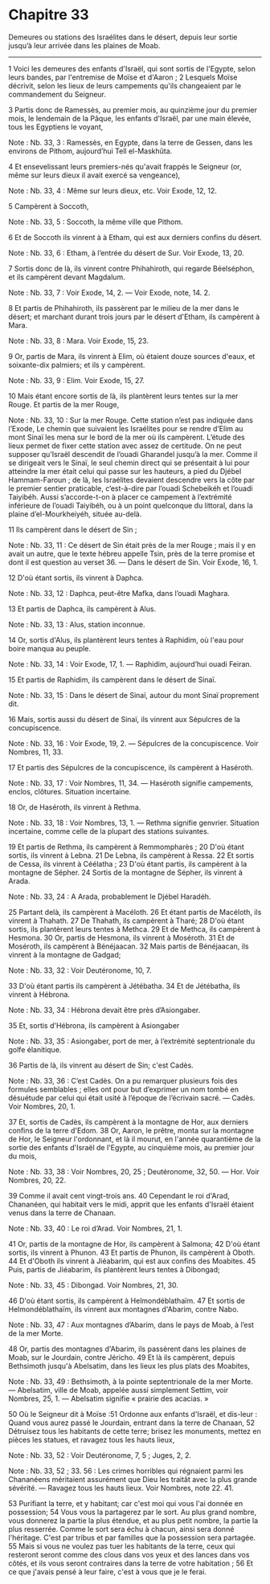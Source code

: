 # Chapitre 33

Demeures ou stations des Israélites dans le désert, depuis leur sortie jusqu’à leur arrivée dans les plaines de Moab.

***

1 Voici les demeures des enfants d'Israël, qui sont sortis de l'Egypte, selon leurs bandes, par l'entremise de Moïse et d'Aaron ; 2 Lesquels Moïse décrivit, selon les lieux de leurs campements qu'ils changeaient par le commandement du Seigneur.


3 Partis donc de Ramessès, au premier mois, au quinzième jour du premier mois, le lendemain de la Pâque, les enfants d'Israël, par une main élevée, tous les Egyptiens le voyant,

<span class="bible-note">Note : </span> Nb. 33, 3 : Ramessès, en Egypte, dans la terre de Gessen, dans les environs de Pithom, aujourd’hui Tell el-Maskhûta.

4 Et ensevelissant leurs premiers-nés qu'avait frappés le Seigneur (or, même sur leurs dieux il avait exercé sa vengeance),

<span class="bible-note">Note : </span> Nb. 33, 4 : Même sur leurs dieux, etc. Voir Exode, 12, 12.


5 Campèrent à Soccoth,

<span class="bible-note">Note : </span> Nb. 33, 5 : Soccoth, la même ville que Pithom.

6 Et de Soccoth ils vinrent à à Etham, qui est aux derniers confins du désert.

<span class="bible-note">Note : </span> Nb. 33, 6 : Etham, à l’entrée du désert de Sur. Voir Exode, 13, 20.

7 Sortis donc de là, ils vinrent contre Phihahiroth, qui regarde Béelséphon, et ils campèrent devant Magdalum.

<span class="bible-note">Note : </span> Nb. 33, 7 : Voir Exode, 14, 2. ― Voir Exode, note, 14. 2.

8 Et partis de Phihahiroth, ils passèrent par le milieu de la mer dans le désert; et marchant durant trois jours par le désert d'Etham, ils campèrent à Mara.

<span class="bible-note">Note : </span> Nb. 33, 8 : Mara. Voir Exode, 15, 23.

9 Or, partis de Mara, ils vinrent à Elim, où étaient douze sources d'eaux, et soixante-dix palmiers; et ils y campèrent.

<span class="bible-note">Note : </span> Nb. 33, 9 : Elim. Voir Exode, 15, 27.

10 Mais étant encore sortis de là, ils plantèrent leurs tentes sur la mer Rouge. Et partis de la mer Rouge,

<span class="bible-note">Note : </span> Nb. 33, 10 : Sur la mer Rouge. Cette station n’est pas indiquée dans l’Exode, Le chemin que suivaient les Israélites pour se rendre d’Elim au mont Sinaï les mena sur le bord de la mer où ils campèrent. L’étude des lieux permet de fixer cette station avec assez de certitude. On ne peut supposer qu’Israël descendit de l’ouadi Gharandel jusqu’à la mer. Comme il se dirigeait vers le Sinaï, le seul chemin direct qui se présentait à lui pour atteindre la mer était celui qui passe sur les hauteurs, a pied du Djébel Hammam-Faroun ; de là, les Israélites devaient descendre vers la côte par le premier sentier praticable, c’est-à-dire par l’ouadi Schebeikéh et l’ouadi Taiyibéh. Aussi s’accorde-t-on à placer ce campement à l’extrémité inférieure de l’ouadi Taiyibéh, ou à un point quelconque du littoral, dans la plaine d’el-Mourkheiyéh, située au-delà.

11 Ils campèrent dans le désert de Sin ;

<span class="bible-note">Note : </span> Nb. 33, 11 : Ce désert de Sin était près de la mer Rouge ; mais il y en avait un autre, que le texte hébreu appelle Tsin, près de la terre promise et dont il est question au verset 36. ― Dans le désert de Sin. Voir Exode, 16, 1.

12 D'où étant sortis, ils vinrent à Daphca.

<span class="bible-note">Note : </span> Nb. 33, 12 : Daphca, peut-être Mafka, dans l’ouadi Maghara.

13 Et partis de Daphca, ils campèrent à Alus.

<span class="bible-note">Note : </span> Nb. 33, 13 : Alus, station inconnue.

14 Or, sortis d'Alus, ils plantèrent leurs tentes à Raphidim, où l'eau pour boire manqua au peuple.

<span class="bible-note">Note : </span> Nb. 33, 14 : Voir Exode, 17, 1. ― Raphidim, aujourd’hui ouadi Feiran.

15 Et partis de Raphidim, ils campèrent dans le désert de Sinaï.

<span class="bible-note">Note : </span> Nb. 33, 15 : Dans le désert de Sinaï, autour du mont Sinaï proprement dit.


16 Mais, sortis aussi du désert de Sinaï, ils vinrent aux Sépulcres de la concupiscence.

<span class="bible-note">Note : </span> Nb. 33, 16 : Voir Exode, 19, 2. ― Sépulcres de la concupiscence. Voir Nombres, 11, 33.

17 Et partis des Sépulcres de la concupiscence, ils campèrent à Haséroth.

<span class="bible-note">Note : </span> Nb. 33, 17 : Voir Nombres, 11, 34. ― Haséroth signifie campements, enclos, clôtures. Situation incertaine.

18 Or, de Haséroth, ils vinrent à Rethma.

<span class="bible-note">Note : </span> Nb. 33, 18 : Voir Nombres, 13, 1. ― Rethma signifie genvrier. Situation incertaine, comme celle de la plupart des stations suivantes.

19 Et partis de Rethma, ils campèrent à Remmompharès ; 20 D'où étant sortis, ils vinrent à Lebna. 21 De Lebna, ils campèrent à Ressa. 22 Et sortis de Cessa, ils vinrent à Céélatha ; 23 D'où étant partis, ils campèrent à la montagne de Sépher. 24 Sortis de la montagne de Sépher, ils vinrent à Arada.

<span class="bible-note">Note : </span> Nb. 33, 24 : A Arada, probablement le Djébel Haradéh.

25 Partant delà, ils campèrent à Macéloth. 26 Et étant partis de Macéloth, ils vinrent à Thahath. 27 De Thahath, ils campèrent à Tharé; 28 D'où étant sortis, ils plantèrent leurs tentes à Methca. 29 Et de Methca, ils campèrent à Hesmona. 30 Or, partis de Hesmona, ils vinrent à Moséroth. 31 Et de Moséroth, ils campèrent à Bénéjaacan. 32 Mais partis de Bénéjaacan, ils vinrent à la montagne de Gadgad;

<span class="bible-note">Note : </span> Nb. 33, 32 : Voir Deutéronome, 10, 7.

33 D'où étant partis ils campèrent à Jétébatha. 34 Et de Jétébatha, ils vinrent à Hébrona.

<span class="bible-note">Note : </span> Nb. 33, 34 : Hébrona devait être près d’Asiongaber.

35 Et, sortis d'Hébrona, ils campèrent à Asiongaber

<span class="bible-note">Note : </span> Nb. 33, 35 : Asiongaber, port de mer, à l’extrémité septentrionale du golfe élanitique.

36 Partis de là, ils vinrent au désert de Sin; c'est Cadès.

<span class="bible-note">Note : </span> Nb. 33, 36 : C’est Cadès. On a pu remarquer plusieurs fois des formules semblables ; elles ont pour but d’exprimer un nom tombé en désuétude par celui qui était usité à l’époque de l’écrivain sacré. ― Cadès. Voir Nombres, 20, 1.


37 Et, sortis de Cadès, ils campèrent à la montagne de Hor, aux derniers confins de la terre d'Edom. 38 Or, Aaron, le prêtre, monta sur la montagne de Hor, le Seigneur l'ordonnant, et là il mourut, en l'année quarantième de la sortie des enfants d'Israël de l'Egypte, au cinquième mois, au premier jour du mois,

<span class="bible-note">Note : </span> Nb. 33, 38 : Voir Nombres, 20, 25 ; Deutéronome, 32, 50. ― Hor. Voir Nombres, 20, 22.

39 Comme il avait cent vingt-trois ans. 40 Cependant le roi d'Arad, Chananéen, qui habitait vers le midi, apprit que les enfants d'Israël étaient venus dans la terre de Chanaan.

<span class="bible-note">Note : </span> Nb. 33, 40 : Le roi d’Arad. Voir Nombres, 21, 1.


41 Or, partis de la montagne de Hor, ils campèrent à Salmona; 42 D'où étant sortis, ils vinrent à Phunon. 43 Et partis de Phunon, ils campèrent à Oboth. 44 Et d'Oboth ils vinrent à Jiéabarim, qui est aux confins des Moabites. 45 Puis, partis de Jiéabarim, ils plantèrent leurs tentes à Dibongad;

<span class="bible-note">Note : </span> Nb. 33, 45 : Dibongad. Voir Nombres, 21, 30.

46 D'où étant sortis, ils campèrent à Helmondéblathaïm. 47 Et sortis de Helmondéblathaïm, ils vinrent aux montagnes d'Abarim, contre Nabo.

<span class="bible-note">Note : </span> Nb. 33, 47 : Aux montagnes d’Abarim, dans le pays de Moab, à l’est de la mer Morte.

48 Or, partis des montagnes d'Abarim, ils passèrent dans les plaines de Moab, sur le Jourdain, contre Jéricho. 49 Et là ils campèrent, depuis Bethsimoth jusqu'à Abelsatim, dans les lieux les plus plats des Moabites,

<span class="bible-note">Note : </span> Nb. 33, 49 : Bethsimoth, à la pointe septentrionale de la mer Morte. ― Abelsatim, ville de Moab, appelée aussi simplement Settim, voir Nombres, 25, 1. ― Abelsatim signifie « prairie des acacias. »


50 Où le Seigneur dit à Moïse :51 Ordonne aux enfants d'Israël, et dis-leur : Quand vous aurez passé le Jourdain, entrant dans la terre de Chanaan, 52 Détruisez tous les habitants de cette terre; brisez les monuments, mettez en pièces les statues, et ravagez tous les hauts lieux,

<span class="bible-note">Note : </span> Nb. 33, 52 : Voir Deutéronome, 7, 5 ; Juges, 2, 2.

<span class="bible-note">Note : </span> Nb. 33, 52 ; 33. 56 : Les crimes horribles qui régnaient parmi les Chananéens méritaient assurément que Dieu les traitât avec la plus grande sévérité. ― Ravagez tous les hauts lieux. Voir Nombres, note 22. 41.

53 Purifiant la terre, et y habitant; car c'est moi qui vous l'ai donnée en possession; 54 Vous vous la partagerez par le sort. Au plus grand nombre, vous donnerez la partie la plus étendue, et au plus petit nombre, la partie la plus resserrée. Comme le sort sera échu à chacun, ainsi sera donné l'héritage. C'est par tribus et par familles que la possession sera partagée. 55 Mais si vous ne voulez pas tuer les habitants de la terre, ceux qui resteront seront comme des clous dans vos yeux et des lances dans vos côtés, et ils vous seront contraires dans la terre de votre habitation ; 56 Et ce que j'avais pensé à leur faire, c'est à vous que je le ferai.

